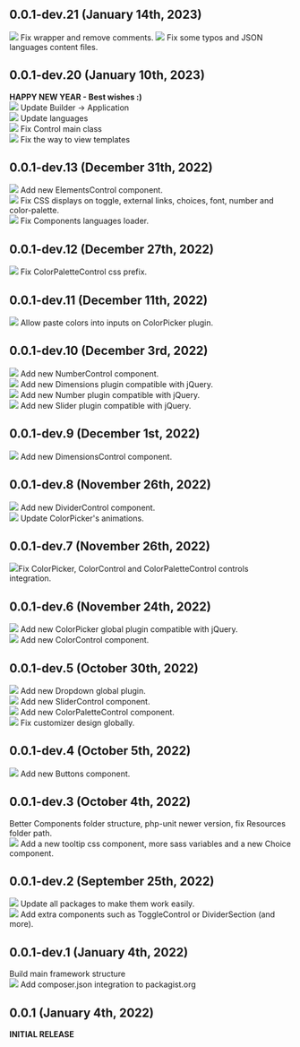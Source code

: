 ## 0.0.1-dev.21 (January 14th, 2023)
![][fixed] Fix wrapper and remove comments.
![][fixed] Fix some typos and JSON languages content files.

## 0.0.1-dev.20 (January 10th, 2023)
**HAPPY NEW YEAR - Best wishes :)**  
![][updated] Update Builder -> Application  
![][updated] Update languages  
![][fixed] Fix Control main class  
![][fixed] Fix the way to view templates

## 0.0.1-dev.13 (December 31th, 2022)
![][added] Add new ElementsControl component.  
![][fixed] Fix CSS displays on toggle, external links, choices, font, number and color-palette.  
![][fixed] Fix Components languages loader.

## 0.0.1-dev.12 (December 27th, 2022)
![][fixed] Fix ColorPaletteControl css prefix.

## 0.0.1-dev.11 (December 11th, 2022)
![][fixed] Allow paste colors into inputs on ColorPicker plugin.

## 0.0.1-dev.10 (December 3rd, 2022)
![][added] Add new NumberControl component.  
![][added] Add new Dimensions plugin compatible with jQuery.  
![][added] Add new Number plugin compatible with jQuery.  
![][added] Add new Slider plugin compatible with jQuery.

## 0.0.1-dev.9 (December 1st, 2022)
![][added] Add new DimensionsControl component.  

## 0.0.1-dev.8 (November 26th, 2022)
![][added] Add new DividerControl component.  
![][updated] Update ColorPicker's animations.

## 0.0.1-dev.7 (November 26th, 2022)
![][fixed]Fix ColorPicker, ColorControl and ColorPaletteControl controls integration.

## 0.0.1-dev.6 (November 24th, 2022)
![][added] Add new ColorPicker global plugin compatible with jQuery.  
![][added] Add new ColorControl component.

## 0.0.1-dev.5 (October 30th, 2022)
![][added] Add new Dropdown global plugin.  
![][added] Add new SliderControl component.  
![][added] Add new ColorPaletteControl component.  
![][fixed] Fix customizer design globally.

## 0.0.1-dev.4 (October 5th, 2022)
![][added] Add new Buttons component.

## 0.0.1-dev.3 (October 4th, 2022)
Better Components folder structure, php-unit newer version, fix Resources folder path.  
![][added] Add a new tooltip css component, more sass variables and a new Choice component.

## 0.0.1-dev.2 (September 25th, 2022)
![][updated] Update all packages to make them work easily.  
![][added] Add extra components such as ToggleControl or DividerSection (and more).

## 0.0.1-dev.1 (January 4th, 2022)
Build main framework structure  
![][added] Add composer.json integration to packagist.org

## 0.0.1 (January 4th, 2022)
**INITIAL RELEASE**

<!-- links & imgs dfn's -->
[added]: https://img.shields.io/badge/ADDED-27bd07.svg?style=flat-square
[fixed]: https://img.shields.io/badge/FIXED-f0506e.svg?style=flat-square
[updated]: https://img.shields.io/badge/UPDATED-115cfa.svg?style=flat-square

